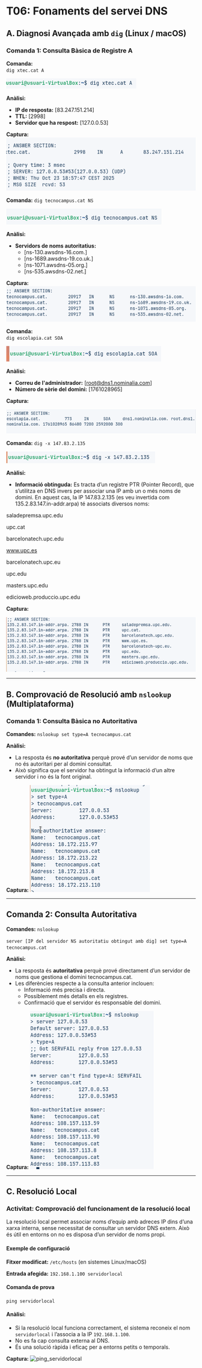 # T06: Fonaments del servei DNS

## A. Diagnosi Avançada amb `dig` (Linux / macOS)

### Comanda 1: Consulta Bàsica de Registre A
**Comanda:**  
`dig xtec.cat A`

![dig_xtec_cat_A](img/img2.png)

**Anàlisi:**  
- **IP de resposta:** [83.247.151.214]  
- **TTL:** [2998]  
- **Servidor que ha respost:** [127.0.0.53]

**Captura:**  
![dig_xtec_cat_A](img/img1.png)

**Comanda:** 
`dig tecnocampus.cat NS`

![dig_tecnocampus_cat_NS](img/img4.png)

**Anàlisi:**  
- **Servidors de noms autoritatius:**  
  - [ns-130.awsdns-16.com.]  
  - [ns-1689.awsdns-19.co.uk.]  
  - [ns-1071.awsdns-05.org.]
  - [ns-535.awsdns-02.net.]

**Captura:**  
![dig_tecnocampus_cat_NS](img/img3.png)

**Comanda:**  
`dig escolapia.cat SOA`

![dig escolapia.cat SOA](img/img7.png)


**Anàlisi:**  
- **Correu de l'administrador:** [root@dns1.nominalia.com]  
- **Número de sèrie del domini:** [1761028965]

**Captura:** 

![dig escolapia.cat SOA](img/img12.png)

**Comanda:** 
`dig -x 147.83.2.135`

![dig_reverse_147_83_2_135](img/img9.png)

**Anàlisi:**  
- **Informació obtinguda:** Es tracta d’un registre PTR (Pointer Record), que s’utilitza en DNS invers per associar una IP amb un o més noms de domini.
En aquest cas, la IP 147.83.2.135 (es veu invertida com 135.2.83.147.in-addr.arpa) té associats diversos noms:

saladepremsa.upc.edu

upc.cat

barcelonatech.upc.edu

www.upc.es

barcelonatech.upc.eu

upc.edu

masters.upc.edu

edicioweb.produccio.upc.edu

**Captura:**  

![dig_reverse_147_83_2_135](img/img8.png)

---

## B. Comprovació de Resolució amb `nslookup` (Multiplataforma)

### Comanda 1: Consulta Bàsica no Autoritativa

**Comandes:**
`nslookup
 set type=A
 tecnocampus.cat`
 
 **Anàlisi:**
- La resposta és **no autoritativa** perquè prové d’un servidor de noms que no és autoritari per al domini consultat.
- Això significa que el servidor ha obtingut la informació d’un altre servidor i no és la font original.

**Captura:**
![nslookup_tecnocampus_cat_no_autoritat](img/img10.png)

---

## Comanda 2: Consulta Autoritativa

**Comandes:**
`nslookup`

`server [IP del servidor NS autoritatiu obtingut amb dig]
set type=A
tecnocampus.cat`

**Anàlisi:**
- La resposta és **autoritativa** perquè prové directament d’un servidor de noms que gestiona el domini tecnocampus.cat.
- Les diferències respecte a la consulta anterior inclouen:
  - Informació més precisa i directa.
  - Possiblement més detalls en els registres.
  - Confirmació que el servidor és responsable del domini.

**Captura:**
![nslookup_tecnocampus_cat_autoritat](img/img11.png)

---

## C. Resolució Local

### Activitat: Comprovació del funcionament de la resolució local

La resolució local permet associar noms d’equip amb adreces IP dins d’una xarxa interna, sense necessitat de consultar un servidor DNS extern. Això és útil en entorns on no es disposa d’un servidor de noms propi.

#### Exemple de configuració

**Fitxer modificat:** `/etc/hosts` (en sistemes Linux/macOS)

**Entrada afegida:**
 `192.168.1.100 servidorlocal`
 #### Comanda de prova
 `ping servidorlocal`
 
 #### Anàlisi:
- Si la resolució local funciona correctament, el sistema reconeix el nom `servidorlocal` i l’associa a la IP `192.168.1.100`.
- No es fa cap consulta externa al DNS.
- És una solució ràpida i eficaç per a entorns petits o temporals.

**Captura:**
![ping_servidorlocal]()

 
